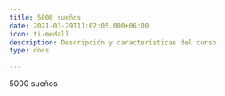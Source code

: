 ```yaml
---
title: 5000 sueños
date: 2021-03-29T11:02:05.000+06:00
icon: ti-medall
description: Descripción y características del curso
type: docs

---
```

5000 sueños